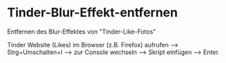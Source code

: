 # Tinder-Blur-Effekt-entfernen
Entfernen des Blur-Effektes von "Tinder-Like-Fotos"

Tinder Website (Likes) im Browser (z.B. Firefox) aufrufen --> Strg+Umschalten+I --> zur Console wechseln --> Skript einfügen --> Enter.
